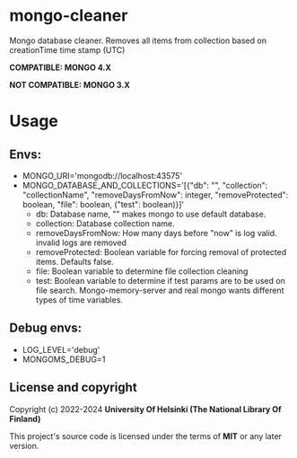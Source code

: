 # mongo-cleaner

Mongo database cleaner. Removes all items from collection based on creationTime time stamp (UTC)

**COMPATIBLE: MONGO 4.X**

**NOT COMPATIBLE: MONGO 3.X**

# Usage

## Envs:
* MONGO_URI='mongodb://localhost:43575'
* MONGO_DATABASE_AND_COLLECTIONS='[{"db": "", "collection": "collectionName", "removeDaysFromNow": integer, "removeProtected": boolean, "file": boolean, ("test": boolean)}]'
  * db: Database name, "" makes mongo to use default database.
  * collection: Database collection name.
  * removeDaysFromNow: How many days before "now" is log valid. invalid logs are removed
  * removeProtected: Boolean variable for forcing removal of protected items. Defaults false.
  * file: Boolean variable to determine file collection cleaning
  * test: Boolean variable to determine if test params are to be used on file search. Mongo-memory-server and real mongo wants different types of time variables.

## Debug envs:
* LOG_LEVEL='debug'
* MONGOMS_DEBUG=1

## License and copyright

Copyright (c) 2022-2024 **University Of Helsinki (The National Library Of Finland)**

This project's source code is licensed under the terms of **MIT** or any later version.